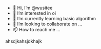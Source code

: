 - 👋 Hi, I’m @wusitee
- 👀 I’m interested in oi
- 🌱 I’m currently learning basic algorithm
- 💞️ I’m looking to collaborate on ...
- 📫 How to reach me ...

<!---
wusitee/wusitee is a ✨ special ✨ repository because its `README.md` (this file) appears on your GitHub profile.
You can click the Preview link to take a look at your changes.
--->

ahsdjkahsjdkhajk
